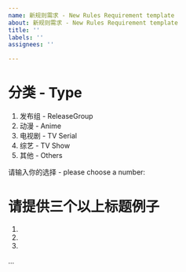 ```yaml
---
name: 新规则需求 - New Rules Requirement template
about: 新规则需求 - New Rules Requirement template
title: ''
labels: ''
assignees: ''

---
```


# 分类 - Type
1. 发布组 - ReleaseGroup
2. 动漫 - Anime
3. 电视剧 - TV Serial
4. 综艺 - TV Show
5. 其他 - Others

请输入你的选择 - please choose a number: 

# 请提供三个以上标题例子
1. 
2. 
3.
...
